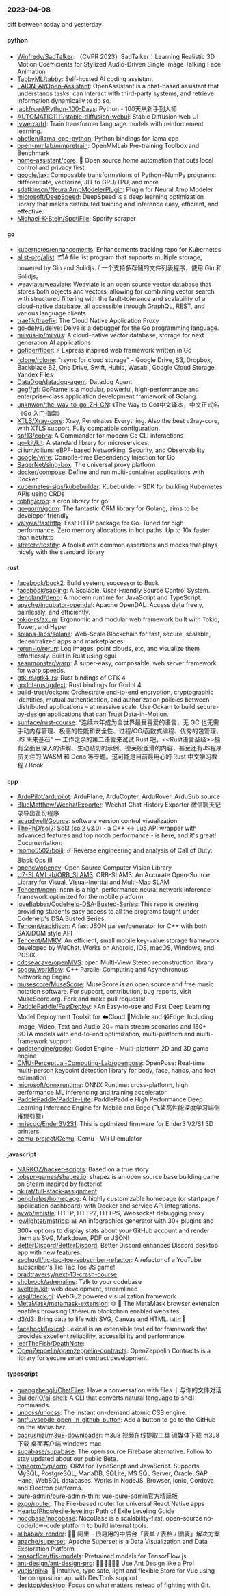 ### 2023-04-08
diff between today and yesterday

#### python
* [Winfredy/SadTalker](https://github.com/Winfredy/SadTalker): （CVPR 2023）SadTalker：Learning Realistic 3D Motion Coefficients for Stylized Audio-Driven Single Image Talking Face Animation
* [TabbyML/tabby](https://github.com/TabbyML/tabby): Self-hosted AI coding assistant
* [LAION-AI/Open-Assistant](https://github.com/LAION-AI/Open-Assistant): OpenAssistant is a chat-based assistant that understands tasks, can interact with third-party systems, and retrieve information dynamically to do so.
* [jackfrued/Python-100-Days](https://github.com/jackfrued/Python-100-Days): Python - 100天从新手到大师
* [AUTOMATIC1111/stable-diffusion-webui](https://github.com/AUTOMATIC1111/stable-diffusion-webui): Stable Diffusion web UI
* [lvwerra/trl](https://github.com/lvwerra/trl): Train transformer language models with reinforcement learning.
* [abetlen/llama-cpp-python](https://github.com/abetlen/llama-cpp-python): Python bindings for llama.cpp
* [open-mmlab/mmpretrain](https://github.com/open-mmlab/mmpretrain): OpenMMLab Pre-training Toolbox and Benchmark
* [home-assistant/core](https://github.com/home-assistant/core): 🏡 Open source home automation that puts local control and privacy first.
* [google/jax](https://github.com/google/jax): Composable transformations of Python+NumPy programs: differentiate, vectorize, JIT to GPU/TPU, and more
* [sdatkinson/NeuralAmpModelerPlugin](https://github.com/sdatkinson/NeuralAmpModelerPlugin): Plugin for Neural Amp Modeler
* [microsoft/DeepSpeed](https://github.com/microsoft/DeepSpeed): DeepSpeed is a deep learning optimization library that makes distributed training and inference easy, efficient, and effective.
* [Michael-K-Stein/SpotiFile](https://github.com/Michael-K-Stein/SpotiFile): Spotify scraper

#### go
* [kubernetes/enhancements](https://github.com/kubernetes/enhancements): Enhancements tracking repo for Kubernetes
* [alist-org/alist](https://github.com/alist-org/alist): 🗂️A file list program that supports multiple storage, powered by Gin and Solidjs. / 一个支持多存储的文件列表程序，使用 Gin 和 Solidjs。
* [weaviate/weaviate](https://github.com/weaviate/weaviate): Weaviate is an open source vector database that stores both objects and vectors, allowing for combining vector search with structured filtering with the fault-tolerance and scalability of a cloud-native database, all accessible through GraphQL, REST, and various language clients.
* [traefik/traefik](https://github.com/traefik/traefik): The Cloud Native Application Proxy
* [go-delve/delve](https://github.com/go-delve/delve): Delve is a debugger for the Go programming language.
* [milvus-io/milvus](https://github.com/milvus-io/milvus): A cloud-native vector database, storage for next generation AI applications
* [gofiber/fiber](https://github.com/gofiber/fiber): ⚡️ Express inspired web framework written in Go
* [rclone/rclone](https://github.com/rclone/rclone): "rsync for cloud storage" - Google Drive, S3, Dropbox, Backblaze B2, One Drive, Swift, Hubic, Wasabi, Google Cloud Storage, Yandex Files
* [DataDog/datadog-agent](https://github.com/DataDog/datadog-agent): Datadog Agent
* [gogf/gf](https://github.com/gogf/gf): GoFrame is a modular, powerful, high-performance and enterprise-class application development framework of Golang.
* [unknwon/the-way-to-go_ZH_CN](https://github.com/unknwon/the-way-to-go_ZH_CN): 《The Way to Go》中文译本，中文正式名《Go 入门指南》
* [XTLS/Xray-core](https://github.com/XTLS/Xray-core): Xray, Penetrates Everything. Also the best v2ray-core, with XTLS support. Fully compatible configuration.
* [spf13/cobra](https://github.com/spf13/cobra): A Commander for modern Go CLI interactions
* [go-kit/kit](https://github.com/go-kit/kit): A standard library for microservices.
* [cilium/cilium](https://github.com/cilium/cilium): eBPF-based Networking, Security, and Observability
* [google/wire](https://github.com/google/wire): Compile-time Dependency Injection for Go
* [SagerNet/sing-box](https://github.com/SagerNet/sing-box): The universal proxy platform
* [docker/compose](https://github.com/docker/compose): Define and run multi-container applications with Docker
* [kubernetes-sigs/kubebuilder](https://github.com/kubernetes-sigs/kubebuilder): Kubebuilder - SDK for building Kubernetes APIs using CRDs
* [robfig/cron](https://github.com/robfig/cron): a cron library for go
* [go-gorm/gorm](https://github.com/go-gorm/gorm): The fantastic ORM library for Golang, aims to be developer friendly
* [valyala/fasthttp](https://github.com/valyala/fasthttp): Fast HTTP package for Go. Tuned for high performance. Zero memory allocations in hot paths. Up to 10x faster than net/http
* [stretchr/testify](https://github.com/stretchr/testify): A toolkit with common assertions and mocks that plays nicely with the standard library

#### rust
* [facebook/buck2](https://github.com/facebook/buck2): Build system, successor to Buck
* [facebook/sapling](https://github.com/facebook/sapling): A Scalable, User-Friendly Source Control System.
* [denoland/deno](https://github.com/denoland/deno): A modern runtime for JavaScript and TypeScript.
* [apache/incubator-opendal](https://github.com/apache/incubator-opendal): Apache OpenDAL: Access data freely, painlessly, and efficiently.
* [tokio-rs/axum](https://github.com/tokio-rs/axum): Ergonomic and modular web framework built with Tokio, Tower, and Hyper
* [solana-labs/solana](https://github.com/solana-labs/solana): Web-Scale Blockchain for fast, secure, scalable, decentralized apps and marketplaces.
* [rerun-io/rerun](https://github.com/rerun-io/rerun): Log images, point clouds, etc, and visualize them effortlessly. Built in Rust using egui
* [seanmonstar/warp](https://github.com/seanmonstar/warp): A super-easy, composable, web server framework for warp speeds.
* [gtk-rs/gtk4-rs](https://github.com/gtk-rs/gtk4-rs): Rust bindings of GTK 4
* [godot-rust/gdext](https://github.com/godot-rust/gdext): Rust bindings for Godot 4
* [build-trust/ockam](https://github.com/build-trust/ockam): Orchestrate end-to-end encryption, cryptographic identities, mutual authentication, and authorization policies between distributed applications – at massive scale. Use Ockam to build secure-by-design applications that can Trust Data-in-Motion.
* [sunface/rust-course](https://github.com/sunface/rust-course): “连续六年成为全世界最受喜爱的语言，无 GC 也无需手动内存管理、极高的性能和安全性、过程/OO/函数式编程、优秀的包管理、JS 未来基石" — 工作之余的第二语言来试试 Rust 吧。<<Rust语言圣经>>拥有全面且深入的讲解、生动贴切的示例、德芙般丝滑的内容，甚至还有JS程序员关注的 WASM 和 Deno 等专题。这可能是目前最用心的 Rust 中文学习教程 / Book

#### cpp
* [ArduPilot/ardupilot](https://github.com/ArduPilot/ardupilot): ArduPlane, ArduCopter, ArduRover, ArduSub source
* [BlueMatthew/WechatExporter](https://github.com/BlueMatthew/WechatExporter): Wechat Chat History Exporter 微信聊天记录导出备份程序
* [acaudwell/Gource](https://github.com/acaudwell/Gource): software version control visualization
* [ThePhD/sol2](https://github.com/ThePhD/sol2): Sol3 (sol2 v3.0) - a C++ <-> Lua API wrapper with advanced features and top notch performance - is here, and it's great! Documentation:
* [momo5502/boiii](https://github.com/momo5502/boiii): ☄️ Reverse engineering and analysis of Call of Duty: Black Ops III
* [opencv/opencv](https://github.com/opencv/opencv): Open Source Computer Vision Library
* [UZ-SLAMLab/ORB_SLAM3](https://github.com/UZ-SLAMLab/ORB_SLAM3): ORB-SLAM3: An Accurate Open-Source Library for Visual, Visual-Inertial and Multi-Map SLAM
* [Tencent/ncnn](https://github.com/Tencent/ncnn): ncnn is a high-performance neural network inference framework optimized for the mobile platform
* [loveBabbar/CodeHelp-DSA-Busted-Series](https://github.com/loveBabbar/CodeHelp-DSA-Busted-Series): This repo is creating providing students easy access to all the programs taught under Codehelp's DSA Busted Series.
* [Tencent/rapidjson](https://github.com/Tencent/rapidjson): A fast JSON parser/generator for C++ with both SAX/DOM style API
* [Tencent/MMKV](https://github.com/Tencent/MMKV): An efficient, small mobile key-value storage framework developed by WeChat. Works on Android, iOS, macOS, Windows, and POSIX.
* [cdcseacave/openMVS](https://github.com/cdcseacave/openMVS): open Multi-View Stereo reconstruction library
* [sogou/workflow](https://github.com/sogou/workflow): C++ Parallel Computing and Asynchronous Networking Engine
* [musescore/MuseScore](https://github.com/musescore/MuseScore): MuseScore is an open source and free music notation software. For support, contribution, bug reports, visit MuseScore.org. Fork and make pull requests!
* [PaddlePaddle/FastDeploy](https://github.com/PaddlePaddle/FastDeploy): ⚡️An Easy-to-use and Fast Deep Learning Model Deployment Toolkit for ☁️Cloud 📱Mobile and 📹Edge. Including Image, Video, Text and Audio 20+ main stream scenarios and 150+ SOTA models with end-to-end optimization, multi-platform and multi-framework support.
* [godotengine/godot](https://github.com/godotengine/godot): Godot Engine – Multi-platform 2D and 3D game engine
* [CMU-Perceptual-Computing-Lab/openpose](https://github.com/CMU-Perceptual-Computing-Lab/openpose): OpenPose: Real-time multi-person keypoint detection library for body, face, hands, and foot estimation
* [microsoft/onnxruntime](https://github.com/microsoft/onnxruntime): ONNX Runtime: cross-platform, high performance ML inferencing and training accelerator
* [PaddlePaddle/Paddle-Lite](https://github.com/PaddlePaddle/Paddle-Lite): PaddlePaddle High Performance Deep Learning Inference Engine for Mobile and Edge (飞桨高性能深度学习端侧推理引擎）
* [mriscoc/Ender3V2S1](https://github.com/mriscoc/Ender3V2S1): This is optimized firmware for Ender3 V2/S1 3D printers.
* [cemu-project/Cemu](https://github.com/cemu-project/Cemu): Cemu - Wii U emulator

#### javascript
* [NARKOZ/hacker-scripts](https://github.com/NARKOZ/hacker-scripts): Based on a true story
* [tobspr-games/shapez.io](https://github.com/tobspr-games/shapez.io): shapez is an open source base building game on Steam inspired by factorio!
* [hkirat/full-stack-assignment](https://github.com/hkirat/full-stack-assignment): 
* [benphelps/homepage](https://github.com/benphelps/homepage): A highly customizable homepage (or startpage / application dashboard) with Docker and service API integrations.
* [avwo/whistle](https://github.com/avwo/whistle): HTTP, HTTP2, HTTPS, Websocket debugging proxy
* [lowlighter/metrics](https://github.com/lowlighter/metrics): 📊 An infographics generator with 30+ plugins and 300+ options to display stats about your GitHub account and render them as SVG, Markdown, PDF or JSON!
* [BetterDiscord/BetterDiscord](https://github.com/BetterDiscord/BetterDiscord): Better Discord enhances Discord desktop app with new features.
* [zachgoll/tic-tac-toe-subscriber-refactor](https://github.com/zachgoll/tic-tac-toe-subscriber-refactor): A refactor of a YouTube subscriber's Tic Tac Toe JS game!
* [bradtraversy/next-13-crash-course](https://github.com/bradtraversy/next-13-crash-course): 
* [shobrook/adrenaline](https://github.com/shobrook/adrenaline): Talk to your codebase
* [sveltejs/kit](https://github.com/sveltejs/kit): web development, streamlined
* [visgl/deck.gl](https://github.com/visgl/deck.gl): WebGL2 powered visualization framework
* [MetaMask/metamask-extension](https://github.com/MetaMask/metamask-extension): 🌐 🔌 The MetaMask browser extension enables browsing Ethereum blockchain enabled websites
* [d3/d3](https://github.com/d3/d3): Bring data to life with SVG, Canvas and HTML. 📊📈🎉
* [facebook/lexical](https://github.com/facebook/lexical): Lexical is an extensible text editor framework that provides excellent reliability, accessibility and performance.
* [leafTheFish/DeathNote](https://github.com/leafTheFish/DeathNote): 
* [OpenZeppelin/openzeppelin-contracts](https://github.com/OpenZeppelin/openzeppelin-contracts): OpenZeppelin Contracts is a library for secure smart contract development.

#### typescript
* [guangzhengli/ChatFiles](https://github.com/guangzhengli/ChatFiles): Have a conversation with files ｜与你的文件对话
* [BuilderIO/ai-shell](https://github.com/BuilderIO/ai-shell): A CLI that converts natural language to shell commands.
* [unocss/unocss](https://github.com/unocss/unocss): The instant on-demand atomic CSS engine.
* [antfu/vscode-open-in-github-button](https://github.com/antfu/vscode-open-in-github-button): Add a button to go to the GitHub on the status bar.
* [caorushizi/m3u8-downloader](https://github.com/caorushizi/m3u8-downloader): m3u8 视频在线提取工具 流媒体下载 m3u8下载 桌面客户端 windows mac
* [supabase/supabase](https://github.com/supabase/supabase): The open source Firebase alternative. Follow to stay updated about our public Beta.
* [typeorm/typeorm](https://github.com/typeorm/typeorm): ORM for TypeScript and JavaScript. Supports MySQL, PostgreSQL, MariaDB, SQLite, MS SQL Server, Oracle, SAP Hana, WebSQL databases. Works in NodeJS, Browser, Ionic, Cordova and Electron platforms.
* [pure-admin/pure-admin-thin](https://github.com/pure-admin/pure-admin-thin): vue-pure-admin官方精简版
* [expo/router](https://github.com/expo/router): The File-based router for universal React Native apps
* [HeartofPhos/exile-leveling](https://github.com/HeartofPhos/exile-leveling): Path of Exile Leveling Guide
* [nocobase/nocobase](https://github.com/nocobase/nocobase): NocoBase is a scalability-first, open-source no-code/low-code platform to build internal tools.
* [alibaba/x-render](https://github.com/alibaba/x-render): 🚴‍♀️ 阿里 - 很易用的中后台「表单 / 表格 / 图表」解决方案
* [apache/superset](https://github.com/apache/superset): Apache Superset is a Data Visualization and Data Exploration Platform
* [tensorflow/tfjs-models](https://github.com/tensorflow/tfjs-models): Pretrained models for TensorFlow.js
* [ant-design/ant-design-pro](https://github.com/ant-design/ant-design-pro): 👨🏻‍💻👩🏻‍💻 Use Ant Design like a Pro!
* [vuejs/pinia](https://github.com/vuejs/pinia): 🍍 Intuitive, type safe, light and flexible Store for Vue using the composition api with DevTools support
* [desktop/desktop](https://github.com/desktop/desktop): Focus on what matters instead of fighting with Git.
